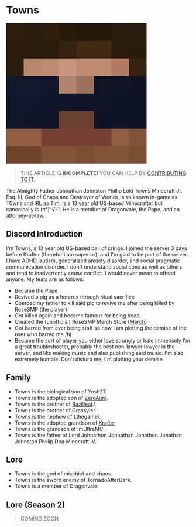 
# Towns

![Towns](/src/towns.png)

> THIS ARTICLE IS **INCOMPLETE!** YOU CAN HELP BY [CONTRIBUTING TO IT](meta/contributing).

The Almighty Father Johnathan Johnston Phillip Loki Towns Minecraft Jr. Esq. III, God of Chaos and Destroyer of Worlds, also known in-game as T0wns and IRL as Tim, is a 13 year old US-based Minecrafter but canonically is (π³)^√-1. He is a member of Dragonvale, the Pope, and an attorney-at-law.

## Discord Introduction

I'm Towns, a 13 year old US-based ball of cringe. I joined the server 3 days before Krafter (therefor i am superior), and I'm glad to be part of the server.
I have ADHD, autism, generalized anxiety disorder, and social pragmatic communication disorder. I don't understand social cues as well as others and tend to inadvertently cause conflict. I would never mean to offend anyone.
My feats are as follows:
* Became the Pope
* Revived a pig as a horcrux through ritual sacrifice
* Coerced my father to kill said pig to revive me after being killed by RoseSMP (the player)
* Got killed again and became famous for being dead
* Created the (unofficial) RoseSMP Merch Store ([Merch](https://rosesmp-merch.creator-spring.com/))
* Got barred from ever being staff so now I am plotting the demise of the user who barred me /hj
* Became the sort of player you either love strongly or hate immensely
I'm a great troubleshooter, probably the best non-lawyer lawyer in the server, and like making music and also publishing said music. I'm also extremely humble.
Don't disturb me, I'm plotting your demise.

## Family

* Towns is the biological son of Yosh27.
* Towns is the adopted son of [ZeroAura](zeroaura).
* Towns is the brother of [Bazilleaf](bazilleaf).\
* Towns is the brother of Grassyier.
* Towns is the nephew of Lthegamer.
* Towns is the adopted grandson of [Krafter](krafter)
* Towns is the grandson of ImUltraMC.
* Towns is the father of Lord Johnathon Johnathan Jonathon Jonathan Johnston Phillip Dog Minecraft IV.

## Lore
* Towns is the god of mischief and chaos.
* Towns is the sworn enemy of TornadoAfterDark.
* Towns is a member of Dragonvale.

## Lore (Season 2)
> COMING SOON
